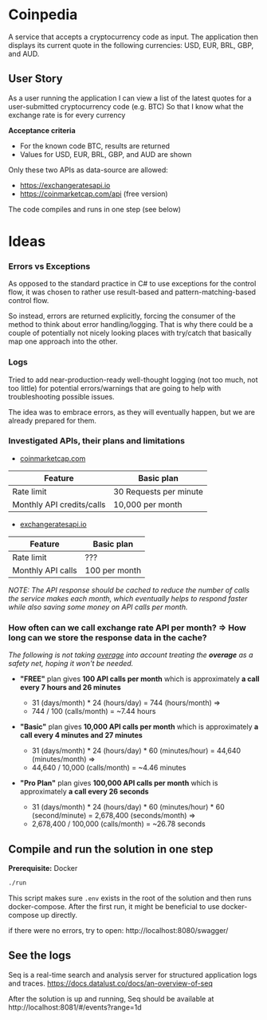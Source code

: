 # Coinpedia

A service that accepts a cryptocurrency code as input. The application then displays its current quote in the following currencies: USD, EUR, BRL, GBP, and AUD.

## User Story
As a user running the application
I can view a list of the latest quotes for a user-submitted cryptocurrency code (e.g. BTC)
So that I know what the exchange rate is for every currency

**Acceptance criteria**
- For the known code BTC, results are returned
- Values for USD, EUR, BRL, GBP, and AUD are shown

Only these two APIs as data-source are allowed:
- https://exchangeratesapi.io
- https://coinmarketcap.com/api (free version)

The code compiles and runs in one step (see below)


# Ideas

### Errors vs Exceptions
As opposed to the standard practice in C# to use exceptions for the control flow, it was chosen to rather use result-based and pattern-matching-based control flow.

So instead, errors are returned explicitly, forcing the consumer of the method to think about error handling/logging. That is why there could be a couple of potentially not nicely looking places with try/catch that basically map one approach into the other.


### Logs
Tried to add near-production-ready well-thought logging (not too much, not too little) for potential errors/warnings that are going to help with troubleshooting possible issues.

The idea was to embrace errors, as they will eventually happen, but we are already prepared for them.


### Investigated APIs, their plans and limitations
- [coinmarketcap.com](https://coinmarketcap.com/api/pricing/)

| Feature    | Basic plan |
| -------- | ------- |
| Rate limit | 30 Requests per minute |
| Monthly API credits/calls | 10,000 per month |


- [exchangeratesapi.io](https://manage.exchangeratesapi.io/plan)

| Feature    | Basic plan |
| -------- | ------- |
| Rate limit | ??? |
| Monthly API calls | 100 per month |


*NOTE: The API response should be cached to reduce the number of calls the service makes each month, which eventually helps to respond faster while also saving some money on API calls per month.*


### How often can we call exchange rate API per month? => How long can we store the response data in the cache?
*The following is not taking [overage](https://exchangeratesapi.io/documentation/#billing-overages) into account treating the **overage** as a safety net, hoping it won't be needed.*

- **"FREE"** plan gives **100 API calls per month** which is approximately **a call every 7 hours and 26 minutes**
  - 31 (days/month) * 24 (hours/day) = 744 (hours/month) ⇒
  - 744 / 100 (calls/month) = ~7.44 hours

- **"Basic"** plan gives **10,000 API calls per month** which is approximately **a call every 4 minutes and 27 minutes**
  - 31 (days/month) * 24 (hours/day) * 60 (minutes/hour) = 44,640 (minutes/month) ⇒
  - 44,640 / 10,000 (calls/month) = ~4.46 minutes

- **"Pro Plan"** plan gives **100,000 API calls per month** which is approximately **a call every 26 seconds**
  - 31 (days/month) * 24 (hours/day) * 60 (minutes/hour) * 60 (second/minute) = 2,678,400 (seconds/month) ⇒
  - 2,678,400 / 100,000 (calls/month) = ~26.78 seconds


## Compile and run the solution in one step
**Prerequisite:** Docker
```bash
./run
```
This script makes sure `.env` exists in the root of the solution and then runs docker-compose.
After the first run, it might be beneficial to use docker-compose up directly.

if there were no errors, try to open:
http://localhost:8080/swagger/


## See the logs
Seq is a real-time search and analysis server for structured application logs and traces.
https://docs.datalust.co/docs/an-overview-of-seq

After the solution is up and running, Seq should be available at http://localhost:8081/#/events?range=1d
